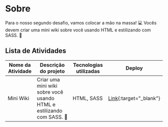 # Sobre

Para o nosso segundo desafio, vamos colocar a mão na massa! 💻 Vocês devem criar uma mini wiki sobre você usando HTML e estilizando com SASS. 🎨

## Lista de Atividades

| Nome da Atividade | Descrição do projeto                                                  | Tecnologias utilizadas | Deploy   |
| ----------------- | --------------------------------------------------------------------- | ---------------------- | -------- |
| Mini Wiki         | Criar uma mini wiki sobre você usando HTML e estilizando com SASS. 🎨 | HTML, SASS             | [Link](https://jooao7.github.io/vai-na-web-mini-wiki/){:target="_blank"} |
